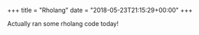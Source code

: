 +++
title = "Rholang"
date = "2018-05-23T21:15:29+00:00"
+++

Actually ran some rholang code today!
			